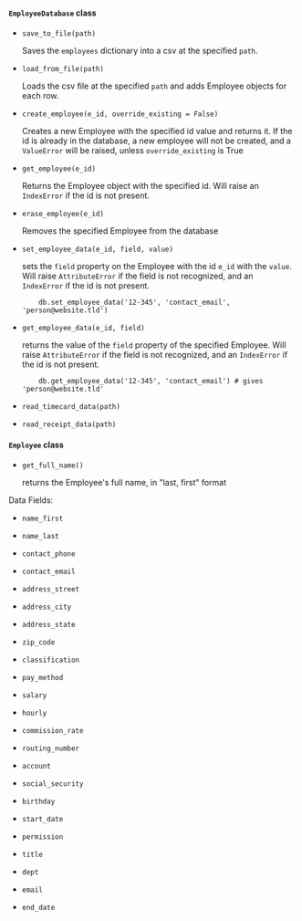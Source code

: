 #### `EmployeeDatabase` class

* `save_to_file(path)`
    
    Saves the `employees` dictionary into a csv at the specified `path`.

* `load_from_file(path)`
    
    Loads the csv file at the specified `path` and adds Employee objects for each row.

* `create_employee(e_id, override_existing = False)`
    
    Creates a new Employee with the specified id value and returns it.
    If the id is already in the database, a new employee will not be created, and a `ValueError` will be raised, unless `override_existing` is True

* `get_employee(e_id)`
    
    Returns the Employee object with the specified id. Will raise an `IndexError` if the id is not present.

* `erase_employee(e_id)`
    
    Removes the specified Employee from the database

* `set_employee_data(e_id, field, value)`
    
    sets the `field` property on the Employee with the id `e_id` with the `value`. Will raise `AttributeError` if the field is not recognized, and an `IndexError` if the id is not present.
    
    ```
        db.set_employee_data('12-345', 'contact_email', 'person@website.tld')
    ```

* `get_employee_data(e_id, field)`
    
    returns the value of the `field` property of the specified Employee. Will raise `AttributeError` if the field is not recognized, and an `IndexError` if the id is not present.
    
    ```
        db.get_employee_data('12-345', 'contact_email') # gives 'person@website.tld'
    ```

* `read_timecard_data(path)`

* `read_receipt_data(path)`

#### `Employee` class

* `get_full_name()`

    returns the Employee's full name, in "last, first" format

Data Fields:

* `name_first`

* `name_last`

* `contact_phone`

* `contact_email`

* `address_street`

* `address_city`

* `address_state`

* `zip_code`

* `classification`

* `pay_method`

* `salary`

* `hourly`

* `commission_rate`

* `routing_number`

* `account`

* `social_security`

* `birthday`

* `start_date`

* `permission`

* `title`

* `dept`

* `email`

* `end_date`
